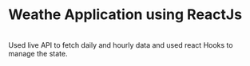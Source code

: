 # Weathe Application using ReactJs 
<br>
Used live API to fetch daily and hourly data and used react Hooks to manage the state. 
